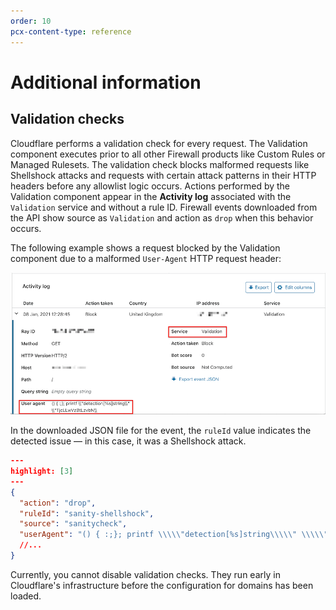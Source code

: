 ```yaml
---
order: 10
pcx-content-type: reference
---
```


# Additional information

## Validation checks

Cloudflare performs a validation check for every request. The Validation component executes prior to all other Firewall products like Custom Rules or Managed Rulesets. The validation check blocks malformed requests like Shellshock attacks and requests with certain attack patterns in their HTTP headers before any allowlist logic occurs. Actions performed by the Validation component appear in the **Activity log** associated with the `Validation` service and without a rule ID. Firewall events downloaded from the API show source as `Validation` and action as `drop` when this behavior occurs.

The following example shows a request blocked by the Validation component due to a malformed `User-Agent` HTTP request header:

![Event from a validation check](../images/analytics-validation.png)

In the downloaded JSON file for the event, the `ruleId` value indicates the detected issue — in this case, it was a Shellshock attack.

```json
---
highlight: [3]
---
{
  "action": "drop",
  "ruleId": "sanity-shellshock",
  "source": "sanitycheck",
  "userAgent": "() { :;}; printf \\\\\"detection[%s]string\\\\\" \\\\\"TjcLLwVzBtLzvbN\\\\"
  //...
}
```

<Aside type="warning">

Currently, you cannot disable validation checks. They run early in Cloudflare's infrastructure before the configuration for domains has been loaded.

</Aside>
